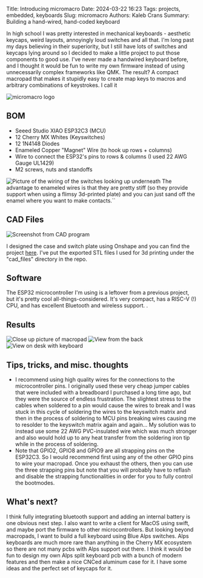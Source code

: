 Title: Introducing micromacro
Date: 2024-03-22 16:23
Tags: projects, embedded, keyboards
Slug: micromacro
Authors: Kaleb Crans
Summary: Building a hand-wired, hand-coded keyboard

In high school I was pretty interested in mechanical keyboards - aesthetic keycaps, weird layouts, annoyingly loud switches and all that. I'm long past my days believing in their superiority, but I still have lots of switches and keycaps lying around so I decided to make a little project to put those components to good use. I've never made a handwired keyboard before, and I thought it would be fun to write my own firmware instead of using unnecessarily complex frameworks like QMK. The result? A compact macropad that makes it stupidly easy to create map keys to macros and arbitrary combinations of keystrokes. I call it

![micromacro logo]({static}/images/mm_logo.png)

## BOM

* Seeed Studio XIAO ESP32C3 (MCU)
* 12 Cherry MX Whites (Keyswitches)
* 12 1N4148 Diodes
* Enameled Copper "Magnet" Wire (to hook up rows + columns)
* Wire to connect the ESP32's pins to rows & columns (I used 22 AWG Gauge UL1429)
* M2 screws, nuts and standoffs

![Picture of the wiring of the switches looking up underneath]({static}/images/circuit_underside_scaled.png)
The advantage to enameled wires is that they are pretty stiff (so they provide support when using a flimsy 3d-printed plate) and you can just sand off the enamel where you want to make contacts.``

## CAD Files

![Screenshot from CAD program]({static}/images/onshape_screenshot.png)

I designed the case and switch plate using Onshape and you can find the project [here](https://cad.onshape.com/documents/f8c96df6a9e5e6f709c88951/w/c6769da74490d27e426312f8/e/d9491640106a1ffaf9377f53?renderMode=0&uiState=65fdfef2d7a47b59b0f10aa9). I've put the exported STL files I used for 3d printing under the "cad\_files" directory in the repo.

## Software

The ESP32 microcontroller I'm using is a leftover from a previous project, but it's pretty cool all-things-considered. It's very compact, has a RISC-V (!) CPU, and has excellent Bluetooth and wireless support. . 

## Results
![Close up picture of macropad]({static}/images/close_up_scaled.png)
![View from the back]({static}/images/back_view_scaled.png)
![View on desk with keyboard]({static}/images/on_desk_scaled.png)


## Tips, tricks, and misc. thoughts

* I recommend using high quality wires for the connections to the microcontroller pins. I originally used these very cheap jumper cables that were included with a breadboard I purchased a long time ago, but they were the source of endless frustration. The slightest stress to the cables when soldered to a pin would cause the wires to break and I was stuck in this cycle of soldering the wires to the keyswitch matrix and then in the process of soldering to MCU pins breaking wires causing me to resolder to the keyswitch matrix again and again... My solution was to instead use some 22 AWG PVC-insulated wire which was much stronger and also would hold up to any heat transfer from the soldering iron tip while in the process of soldering.
* Note that GPIO2, GPIO8 and GPIO9 are all strapping pins on the ESP32C3. So I would recommend first using any of the other GPIO pins to wire your macropad. Once you exhaust the others, then you can use the three strapping pins but note that you will probably have to reflash and disable the strapping functionalities in order for you to fully control the bootmodes.
## What's next?

I think fully integrating bluetooth support and adding an internal battery is one obvious next step. I also want to write a client for MacOS using swift, and maybe port the firmware to other microcontrollers. But looking beyond macropads, I want to build a full keyboard using Blue Alps switches. Alps keyboards are much more rare than anything in the Cherry MX ecosystem so there are not many pcbs with Alps support out there. I think it would be fun to design my own Alps split keyboard pcb with a bunch of modern features and then make a nice CNCed aluminum case for it. I have some ideas and the perfect set of keycaps for it.
